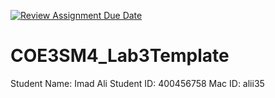 [![Review Assignment Due Date](https://classroom.github.com/assets/deadline-readme-button-22041afd0340ce965d47ae6ef1cefeee28c7c493a6346c4f15d667ab976d596c.svg)](https://classroom.github.com/a/EehGGeZW)
# COE3SM4_Lab3Template

Student Name: Imad Ali
Student ID: 400456758
Mac ID: alii35